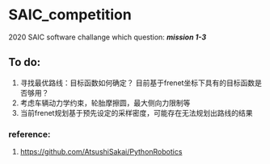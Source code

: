 # SAIC_competition
2020 SAIC software challange 
which question: ***mission 1-3***
 
## To do:
1. 寻找最优路线：目标函数如何确定？ 目前基于frenet坐标下具有的目标函数是否够用？
2. 考虑车辆动力学约束，轮胎摩擦圆，最大侧向力限制等
3. 当前frenet规划基于预先设定的采样密度，可能存在无法规划出路线的结果
 
### reference:
1. https://github.com/AtsushiSakai/PythonRobotics
